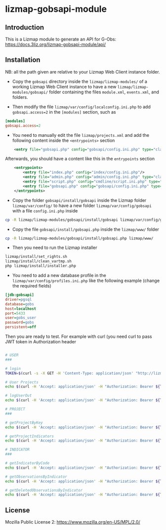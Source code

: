 # lizmap-gobsapi-module

## Introduction

This is a Lizmap module to generate an API for G-Obs: https://docs.3liz.org/lizmap-gobsapi-module/api/

## Installation

NB: all the path given are relative to your Lizmap Web Client instance folder.

* Copy the `gobsapi` directory inside the `lizmap/lizmap-modules/` of a working Lizmap Web Client instance to have a new `lizmap/lizmap-modules/gobsapi/` folder containing the files `module.xml`, `events.xml`, and folders.

* Then modify the file `lizmap/var/config/localconfig.ini.php` to add `gobsapi.access=2` in the `[modules]` section, such as

```ini
[modules]
gobsapi.access=2

```

* You need to manually edit the file `lizmap/projects.xml` and add the following content inside the `<entrypoints>` section

```xml
    <entry file="gobsapi.php" config="gobsapi/config.ini.php" type="classic"/>
```

Afterwards, you should have a content like this in the `entrypoints` section

```xml
    <entrypoints>
        <entry file="index.php" config="index/config.ini.php"/>
        <entry file="admin.php" config="admin/config.ini.php" type="classic"/>
        <entry file="script.php" config="cmdline/script.ini.php" type="cmdline"/>
        <entry file="gobsapi.php" config="gobsapi/config.ini.php" type="classic"/>
    </entrypoints>
```

* Copy the folder `gobsapi/install/gobsapi` inside the Lizmap folder `lizmap/var/config/` to have a new folder `lizmap/var/config/gobsapi` with a file `config.ini.php` inside

```bash
cp -R lizmap/lizmap-modules/gobsapi/install/gobsapi lizmap/var/config/gobsapi
```

* Copy the file `gobsapi/install/gobsapi.php` inside the `lizmap/www/` folder

```bash
cp -R lizmap/lizmap-modules/gobsapi/install/gobsapi.php lizmap/www/
```

* Then you need to run the Lizmap installer

```bash
lizmap/install/set_rights.sh
lizmap/install/clean_vartmp.sh
php lizmap/install/installer.php
```

* You need to add a new database profile in the `lizmap/var/config/profiles.ini.php` like the following example (change the required fields)

```ini
[jdb:gobsapi]
driver=pgsql
database=gobs
host=localhost
port=5433
user=gobs_user
password=gobs
persistent=off

```

Then you are ready to test. For example with curl (you need curl to pass JWT token in Authorization header

```bash

# USER
###

# login
TOKEN=$(curl -s -X GET -H 'Content-Type: application/json' "http://lizmap.localhost/gobsapi.php/user/login?username=admin&password=admin" | jq -r '.token') && echo $TOKEN

# User Projects
echo $(curl -H 'Accept: application/json' -H "Authorization: Bearer ${TOKEN}" http://lizmap.localhost/gobsapi.php/user/projects)

# logUserOut
echo $(curl -H 'Accept: application/json' -H "Authorization: Bearer ${TOKEN}" http://lizmap.localhost/gobsapi.php/user/logout)

# PROJECT
###

# getProjectByKey
echo $(curl -H 'Accept: application/json' -H "Authorization: Bearer ${TOKEN}" http://lizmap.localhost/gobsapi.php/project/lizmapdemo~lampadaires)

# getProjectIndicators
echo $(curl -H 'Accept: application/json' -H "Authorization: Bearer ${TOKEN}" http://lizmap.localhost/gobsapi.php/project/lizmapdemo~lampadaires/indicators)

# INDICATOR
###

# getIndicatorByCode
echo $(curl -H 'Accept: application/json' -H "Authorization: Bearer ${TOKEN}" http://lizmap.localhost/gobsapi.php/indicator/pluviometry)

# getObservationsByIndicator
echo $(curl -H 'Accept: application/json' -H "Authorization: Bearer ${TOKEN}" http://lizmap.localhost/gobsapi.php/indicator/pluviometry/observations)

# getDeletedObservationsByIndicator
echo $(curl -H 'Accept: application/json' -H "Authorization: Bearer ${TOKEN}" http://lizmap.localhost/gobsapi.php/indicator/pluviometry/deletedObservations)
```

## License

Mozilla Public License 2: https://www.mozilla.org/en-US/MPL/2.0/

